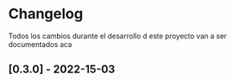 # Changelog

Todos los cambios durante el desarrollo d este proyecto van a ser documentados aca

## [0.3.0] - 2022-15-03
